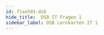 ```yaml
---
id: flash03-dsb
hide_title:  DSB IT Fragen 1
sidebar_label: DSB Lernkarten IT 1
---
```


<!-- Die Frage --> 

<p id="dsaFrage"></p>

<!-- Die Antworten -->

<table id="dsaTab1"></table> <!-- CheckBox und dann die Antworten anzeigen -->

<div id="dsaTab4"></div> <!-- Links zur jeweiligen Maske -->

<!-- Die Ausgaben -->

<div id="dsaTab3"></div>

<!-- Initialisierung -->

<p hidden><img src="/img/zur.png" width="20" onload="initDB(6)" /></p> 

<!-- Die Knöpfe -->

<div id="dsaTab2"><!-- Dann die Knöpfe Start, Prüfen, Zurück und Weiter -->
	<div hidden>
## LERNKARTEN Beauftragte 3 <br /><br />

###	<input type="button" class="knopf trans" id="blaKnopf" value="Prüfen"   onClick="dsaFragen(7)"/>   

###	<input type="button" class="knopf trans" id="oraKnopf" value="Weiter"   onClick="dsaFragen(9)"/>   

###	<input type="button" class="knopf trans" id="gruKnopf" value="Zurück"   onClick="dsaFragen(8)"/>   

###	<input type="button" class="knopf trans" id="rotKnopf" value="NeuStart" onClick="initDB(6)"/>   
	</div>
</div>

		